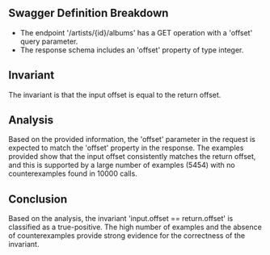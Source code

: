 ## Swagger Definition Breakdown
- The endpoint '/artists/{id}/albums' has a GET operation with a 'offset' query parameter.
- The response schema includes an 'offset' property of type integer.

## Invariant
The invariant is that the input offset is equal to the return offset.

## Analysis
Based on the provided information, the 'offset' parameter in the request is expected to match the 'offset' property in the response. The examples provided show that the input offset consistently matches the return offset, and this is supported by a large number of examples (5454) with no counterexamples found in 10000 calls.

## Conclusion
Based on the analysis, the invariant 'input.offset == return.offset' is classified as a true-positive. The high number of examples and the absence of counterexamples provide strong evidence for the correctness of the invariant.
